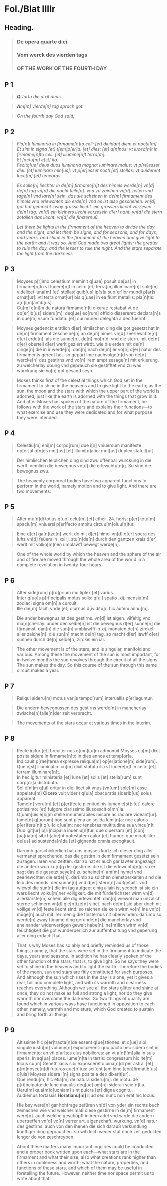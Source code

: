 # Fol./Blat IIIIr

## Heading.


>### De opera quarte diei.
>### Vom werck des vierden tags
>### OF THE WORK OF THE FOURTH DAY 

## P 1

>***Q**Uarto die dixit deus.*

>***A**m[m] vierde[n] tag sprach got.*

>*On the fourth day God said,*

## P 2

>*Fia[n]t luminaria in firmame[n]to celi: [et] diuidant diem et nocte[m].  
Et sint in signa [et] t[em]p[er]a: [et] dies: [et] a[n]nos:  vt lucea[n]t in firmame[n]to celi: [et] illumine[n]t terra[m].  
Et factu[m] e[st] ita.  
Fecitq[ue] deus duos luminaria magna: luminare maius: vt p[re]esset diei: [et] luminare min[us]: vt p[er]esset nocti [et] stellas: vt duiderent luce[m] [et] tenebras.*  

>*Es solle[n] liechter in de[m] firmame[n]t des himels werde[n] vn[d] de[n] tag vn[d] die nacht teile[n]. vnd zu zaichen vn[d] zeiten vnd tage[n] vnd iare[n] sein. das sie scheinen in de[m] firmament des himels vnd erlewchten die erde[n] vnd es ist also geschehen. vn[d] got hat gemacht zway grosse liecht. ein grössers liecht vorzesen de[n] tag. vn[d] ein kleiners liecht vorzesein d[er] naht. vn[d] die stern zetailen das liecht. vn[d] die finsternuß.*

>*Let there be lights in the firmament of the heaven to divide the day and the night; and let them be signs, and for seasons, and for days, and years, and shine in the firmament of the heaven and give light to the earth: and it was so. And God made two great lights; the greater to rule the day, and the lesser to rule the night. And the stars separate the light from the darkness.*

## P 3

>Moyses p[r]imo celestium meminit q[uae] posuit de[us] in firmame[n]to vt lucere[n]t in celo: [et] terra[m] illuminare[n]t sole[m] videlicet luna[m] [et] stellas: quib[us] ip[s]a sup[er]ior mundi p[ar]s ornat[ur]: vti terra ornat[ur] bis q[uae] in ea fiunt metallis: pla[n]tis: a[n]i[m]antib[us].  
Cu[m] e[ni]m de natura firmame[n]ti dixerat: restabat vt de op[er]ib[us] sideru[m]: deq[ue] eo[rum] officio dissereret: declara[n]s in que[m] vsum fundata: [et] cui muneri delegata a deo fuerint.  

>Moyses gedenckt erstlich d[er] himlischen ding die got gesetzt hat in de[m] firmament zescheine[n] an de[m] himel. vn[d] zeerlewchte[n] d[er] erde[n]. als die sunne[n]. de[n] mo[n]d. vnd die stern. mit de[n] d[er] oberteil d[er] werlt geziert wirdt. wie die erden mit de[n] dinge[n] die in ir werde[n]. dan[n] nach de[m] er vo[n] d[er] natur des firmaments geredt het. so gepürt ime nachvolge[n]d von de[n] wercke[n] des gestirns vnd vo[n] irem ampt zesage[n] mit erklerung. zu welcherlay ubung vnd geprauch sie gestifftet vnd zu was würckung sie vo[n] got gesand seyn.

>Moses thinks first of the celestial things which God set in the firmament to shine in the heavens and to give light to the earth; as the sun, the moon and the stars with which the upper part of the world is adorned, just like the earth is adorned with the things that grow in it. And after Moses has spoken of the nature of the firmament, he follows with the work of the stars and explains their functions—to what exercise and use they were dedicated and for what purpose they were intended. 

## P 4

>Celestiu[m] eni[m] corpo[rum] due i[n] vniuersum manifeste op[er]atio[n]es mot[us] [et] illumi[n]atio: mot[us] duplex statuit[ur].

>Der himlischen leiplichen ding sind zwu offenbar wurckung in die werlt. nemlich die bewegnus vn[d] die erlewchtu[n]g.
So sind die bewegnus zwu.

>The heavenly corporeal bodies have two apparent functions to perform in the world, namely motion and to give light. And there are two movements:

## P 5

>Alter mu[n]di totius q[uo] celu[m] [et] ether .24. horis: p[er] totu[m] spaciu[m] vniuersi p[er]fecto ambitu circuu[m]oluu[n]tur.

>Eine d[er] ga[n]tze[n] werlt do mit d[er] himel vn[d] d[er] spera des lufts vn[d] feüers in .xxiiij. stu[n]de[n] durch den gantzen krais d[er] werlt mit volko[m]nen umblawff bewegt werde[n].

>One of the whole world by which the heaven and the sphere of the air and of fire are moved through the whole area of the world in a complete revolution in twenty-four hours.

## P 6

>Alter side[rum] p[ro]prium multiplex [et] varius.  
Inter q[uo]s p[ri]ncipalis motus solis: q[ui] spatio .xij. mensiu[m] zodiaci signa om[n]ia curcuit.  
Ille die[m] facit: vnde [et] diurnus d[ividitu]r: hic autem annu[m].

>Die ander bewegnus ist des gestirns. vn[d] ist aigen. vilfeltig vnd ma[n]cherlay. under den selbe[n] ist die bewegnus d[er] sunne[n] die fürnamst. dan[n] die sun[n] umblawfft in xij. monaten de[n] zirckel aller zaiche[n]. die sun[n] macht de[n] tag. so macht d[er] lawff d[er] sunnen durch de[n] selbe[n] zirckel ein iar.

>The other movement is of the stars, and is singular, manifold and various. Among these the movement of the sun is most important, for in twelve months the sun revolves through the circuit of all the signs. The sun makes the day. So this course of the sun through this same circuit makes a year. 

## P 7

>Reliqui sideru[m] motus varijs tempo[rum] interuallis p[er]aguntur.

>Die andern bewegnussen des gestirns werde[n] in mancherlay zwische[n]falle[n]der zeit verbracht.

>The movements of the stars occur at various times in the interim.

## P 8

>Recte igitur [et] breuiter nos o[mn]i[u]m admonuit Moyses cu[m] dixit posita sidera in firmame[n]to in dies annos et temp[or]a.  
Indicauit p[rae]terea expresse reliqua[m] op[er]atione[m] side[rum].  
Que e[st] illuminatio: cu[m] dixit statuta illa vt lucere[n]t in celo: [et] terram illuminare[n]t.  
In hec igitur ministeria [et] lune [et] solis [et] stella[rum] sunt corp[or]a distributa.  
Sol e[ni]m q[ui] oritur in die: licet sit vnus (vn[um] sole[m] esse appelatu[m] **Cicero** vult videri) q[uia] obscuratis siderib[us] solus appareat.  
Tame[n] veru[m] [et] p[er]fecte plenitudinis lumen e[st]: [et] calore potissimo: [et] fulgore clarissimo illuscescit o[mn]ia.  
Q[uam]uis e[ni]m stelle innumerabiles micare ac radiare videant[ur]: tame[n] q[uorum] non sunt plena ac solida lumi[n]a: nec caloris p[er]feru[n]t q[ui]c q[ua]m: nec tenebras multitudine sua vincu[n]t  
Duo igit[ur] p[ri]ncipalia inueniu[n]tur. que diuersam [et]  [con][ua]ria[m] sibi h[abe]nt potestatem calor [et] humor: que mirabiliter de[us] ad sustenda[n]da [et] gignenda omnia excogitauit.

>Darümb garschickerlich hat uns moyses kürtzlich dieser ding aller vermanet sprechende. das die gestirn in dem firmament gesetzt sein zu tagen. iaren vnd zeitten. dar zu hat er auch gar lawter angezaigt die andern wurcku[n]g der gestirne. die ist die erlewchtu[n]g. so er sagt das die gesetzt seye[n] zu scheine[n] am[m] hymel vnd zeerlewchten die erde[n]. darümb zu solchen dienstperkeiten sind die leib des monds. der sunne[n] vnd d[er] stern[n] außgetailt. vnd wiewol die sun[n] die im tag aufgeet einig allain ist yedoch ist sie ein wars liecht volku[m]ner völligkeit. die mit fürderlichster wirm vn[d] allerklarste[m] schein alle dig erlewchtet. dan[n] wiewol man unzalich sterne schimern vn[d] gle[n]tze[n] sihet. nach de[m] sie aber doch nit völlige vn[d] feste liecht sind. so raichen sie kein wirm vo[n] ine vn[d] müge[n] auch mit irer menig die finsternus nit uberwinden. darümb so werde[n] zway füname ding gefunde[n] die mancherlay vnd aneinander widerwertigen gewalt habe[n]. ne[m]lich wirm vn[d] feüchtigkeit die got wunderperlich zur auffenthaltung vnd geperung aller ding erdacht hat.

>That is why Moses has so ably and briefly reminded us of those things, namely, that the stars were set in the firmament to indicate the days, years and seasons. In addition he has clearly spoken of the other function of the stars, that is, to give light. So he says they were set to shine in the heavens and to light the earth. Therefore the bodies of the moon, sun and stars are fitly constituted for such purposes. And although the sun which rises in the day is alone, yet it gives a real, full and complete light, and with its warmth and clearness reaches everything. Although we see all the stars glitter and shine at once, they do not make as full and strong a light; nor do they give warmth nor overcome the darkness. So two things of quality are found which in various ways have functioned in opposition to each other, namely, warmth and moisture, which God created to sustain and bring forth all things.

## P 9

>Altissime hic p[er]tracta[n]de essent q[ue]stiones: et q[ue] sibi singule iustu[m] volume[n] exposcerent: quo pacto hec sidera sint in firmamento: an vti p[ar]tes eius nobiliores: an vt a[n]![m]alia in suis speris. in aq[ua] pisces. iume[n]ta in terris: congressum hic ite[m] locus cu[m] Genethliacis sibi exposceret diuina[n]di per astra. [et] p[ro]nosce[n]di futuros eue[n]tus: sci[enti]am hinc [con]firmatib[us] q[uia] Moyses sidera  i[n] signa posita a deo dixerit[ur].  
Que rendu[m] hic etia[m] de natura sideru[m]: de motu: de p[ri]ncipatu: de lune maculis deq[ue] om[n]i siderali scie[n]tia.  
Ueru[m] qua[m]q[uoniam] sint pulcra [et] digna cognitu.  
Audiemus fortassis **Horatianu[m]** illud sed nunc non erat hic locus.

>Hie bey were[n] gar hohfrage zefüren vn[d] von yder ein rechts buch zemachen wie vnd welcher maß diese gestirne in de[m] firmament were[n]. auch welche geschöpff in irem adel vnd wirde die andern ubertreffen vn[d] vo[n] verrer art. aigenschaft. wurkung. vn[d] natur des gestirns. auch von den ihenen die sich darauß verkundung künftiger ding geprauchen. so wil doch weder stat noch zeit gedulden lenger do von zeschreyben.

>About these matters many important inquiries could be conducted and a proper book written upon each—what stars are in the firmament and what their size; also what creations rank higher than others in nobleness and worth; what the nature, properties, and functions of these stars, and which of them may be useful in foretelling the future. However, neither time nor space permit us to write about that. 
